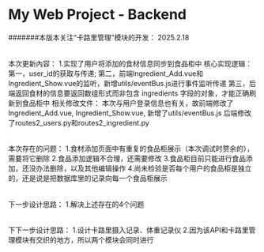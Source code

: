# My Web Project - Backend

#######本版本关注“卡路里管理”模块的开发：
2025.2.18
######
本次更新內容：
1.实现了用户将添加的食材信息同步到食品柜中
    核心实现逻辑：
        第一，user_id的获取与传递; 
        第二，前端Ingredient_Add.vue和Ingredient_Show.vue的监听，新增utils/eventBus.js进行事件监听传递
        第三，后端返回食材的信息要返回数组形式而非包含 ingredients 字段的对象，才能正确刷新到食品柜中
    相关修改文件：
    本次与用户登录信息也有关，故前端修改了Ingredient_Add.vue, Ingredient_Show.vue, 新增了utils/eventBus.js
    后端修改了routes2_users.py和routes2_ingredient.py

######
本次存在的问题：
1.食材添加页面中有重复的食品柜展示（本次调试时赘余的），需要将它删除
2.食品添加逻辑不合理，还需要修改
3.食品柜目前只能进行食品添加，还没办法删除，以及其他编辑操作
4.尚未检验是否每个用户的食品柜是独立的，还是说是把数据库里的记录向每一个食品柜展示

######
下一步设计思路：
1.解决上述存在的4个问题

######
下下一步设计思路：
1.设计卡路里摄入记录、体重记录仪
2.因为该API和卡路里管理模块有交织的地方，所以两个模块会同时进行

